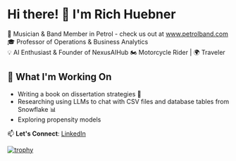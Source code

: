 # Hi there! 👋 I'm Rich Huebner

🎸 Musician & Band Member in Petrol  - check us out at www.petrolband.com
🎓 Professor of Operations & Business Analytics  
💡 AI Enthusiast & Founder of NexusAIHub 
🏍️ Motorcycle Rider | 🌍 Traveler  

## 🚀 What I'm Working On
- Writing a book on dissertation strategies 📖
- Researching using LLMs to chat with CSV files and database tables from Snowflake 📊
- Exploring propensity models

📫 **Let's Connect**: [LinkedIn](https://www.linkedin.com/in/RichHuebner)

[![trophy](https://github-profile-trophy.vercel.app/?username=RHuebner1972&theme=dracula)](https://github.com/ryo-ma/github-profile-trophy)

<!--
**RHuebner1972/RHuebner1972** is a ✨ _special_ ✨ repository because its `README.md` (this file) appears on your GitHub profile.

Here are some ideas to get you started:

- 🔭 I’m currently working on ...
- 🌱 I’m currently learning ...
- 👯 I’m looking to collaborate on ...
- 🤔 I’m looking for help with ...
- 💬 Ask me about ...
- 📫 How to reach me: ...
- 😄 Pronouns: ...
- ⚡ Fun fact: ...
-->

